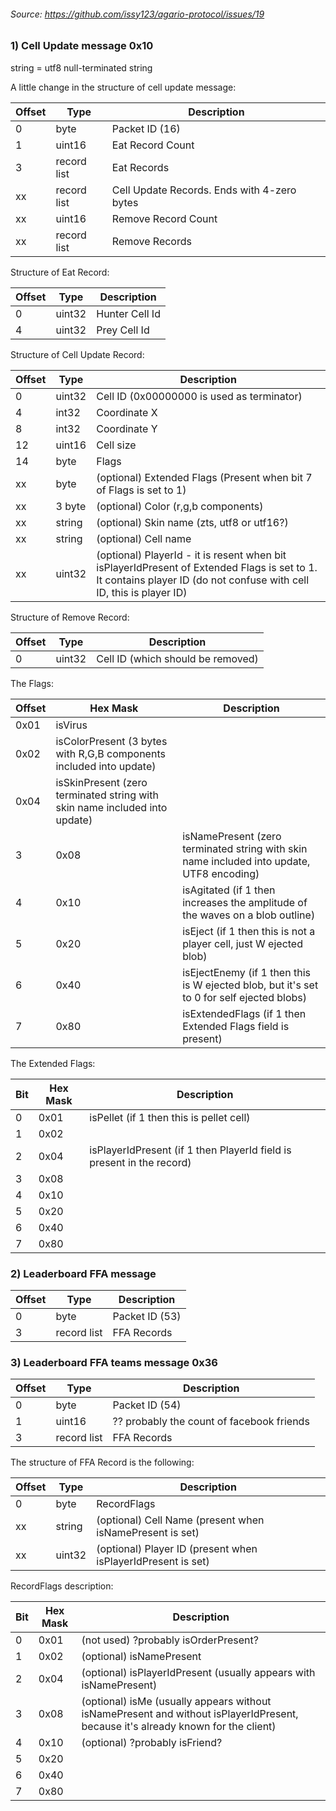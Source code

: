 ###### Source: https://github.com/issy123/agario-protocol/issues/19

### **1) Cell Update message 0x10**

string = utf8 null-terminated string

A little change in the structure of cell update message:

| Offset | Type        | Description
|--------|-------------|------------
| 0      | byte        | Packet ID (16)
| 1      | uint16      | Eat Record Count
| 3      | record list | Eat Records
| xx     | record list | Cell Update Records. Ends with 4-zero bytes
| xx     | uint16      | Remove Record Count
| xx     | record list | Remove Records

Structure of Eat Record:

| Offset | Type   | Description
|--------|--------|------------
| 0      | uint32 | Hunter Cell Id
| 4      | uint32 | Prey Cell Id

Structure of Cell Update Record:

| Offset | Type   | Description
|--------|--------|------------
| 0      | uint32 | Cell ID (0x00000000 is used as terminator)
| 4      | int32  | Coordinate X
| 8      | int32  | Coordinate Y
| 12     | uint16 | Cell size
| 14     | byte   | Flags
| xx     | byte   | (optional) Extended Flags (Present when bit 7 of Flags is set to 1)
| xx     | 3 byte | (optional) Color (r,g,b components)
| xx     | string | (optional) Skin name (zts, utf8 or utf16?)
| xx     | string | (optional) Cell name
| xx     | uint32 | (optional) PlayerId - it is resent when bit isPlayerIdPresent of Extended Flags is set to 1. It contains player ID (do not confuse with cell ID, this is player ID)

Structure of Remove Record:

| Offset | Type   | Description
|--------|--------|------------
| 0      | uint32 | Cell ID (which should be removed)

The Flags:

| Offset | Hex Mask | Description |
|--------|----------| --- |
| 0x01   | isVirus
| 0x02   | isColorPresent (3 bytes with R,G,B components included into update)
| 0x04   | isSkinPresent (zero terminated string with skin name included into update)
| 3      | 0x08     | isNamePresent (zero terminated string with skin name included into update, UTF8 encoding)
| 4      | 0x10     | isAgitated (if 1 then increases the amplitude of the waves on a blob outline)
| 5      | 0x20     | isEject  (if 1 then this is not a player cell, just W ejected blob)
| 6      | 0x40     | isEjectEnemy (if 1 then this is W ejected blob, but it's set to 0 for self ejected blobs)
| 7      | 0x80     | isExtendedFlags  (if 1 then Extended Flags field is present)

The Extended Flags:

| Bit | Hex Mask | Description
|-----|----------|------------
| 0   | 0x01     | isPellet (if 1 then this is pellet cell)
| 1   | 0x02     |
| 2   | 0x04     | isPlayerIdPresent (if 1 then PlayerId field is present in the record)
| 3   | 0x08     |
| 4   | 0x10     |
| 5   | 0x20     |
| 6   | 0x40     |
| 7   | 0x80     |

### 2) Leaderboard FFA message

| Offset | Type | Description |
|--------|------|-------------|
| 0      | byte | Packet ID (53) |
| 3      | record list | FFA Records |

### 3) Leaderboard FFA teams message 0x36

| Offset | Type        | Description
|--------|-------------|------------
| 0      | byte        | Packet ID (54)
| 1      | uint16      | ?? probably the count of facebook friends
| 3      | record list | FFA Records


The structure of FFA Record is the following:

| Offset | Type     | Description 
|--------|----------|------------
| 0      | byte     | RecordFlags
| xx     | string   | (optional) Cell Name (present when isNamePresent is set)
| xx     | uint32   | (optional) Player ID (present when isPlayerIdPresent is set)


RecordFlags description:

| Bit | Hex Mask | Description
|-----|----------|------------
| 0   | 0x01     | (not used) ?probably isOrderPresent?
| 1   | 0x02     | (optional) isNamePresent
| 2   | 0x04     | (optional) isPlayerIdPresent (usually appears with isNamePresent)
| 3   | 0x08     | (optional) isMe (usually appears without isNamePresent and without isPlayerIdPresent, because it's already known for the client)
| 4   | 0x10     | (optional) ?probably isFriend?
| 5   | 0x20     |
| 6   | 0x40     |
| 7   | 0x80     |
